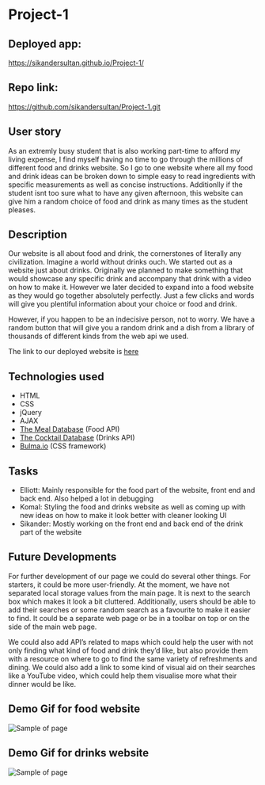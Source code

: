 # Project-1

## Deployed app:

https://sikandersultan.github.io/Project-1/

## Repo link:

https://github.com/sikandersultan/Project-1.git

## User story

As an extremly busy student that is also working part-time to afford my living expense, I find myself having no time to go through the millions of different food and drinks website. So I go to one website where all my food and drink ideas can be broken down to simple easy to read ingredients with specific measurements as well as concise instructions. Additionlly if the student isnt too sure what to have any given afternoon, this website can give him a random choice of food and drink as many times as the student pleases.

## Description

Our website is all about food and drink, the cornerstones of literally any civilization. Imagine a world without drinks ouch.
We started out as a website just about drinks. Originally we planned to make something that would showcase any specific drink and accompany that drink with a video on how to make it. However we later decided to expand into a food website as they would go together absolutely perfectly. Just a few clicks and words will give you plentiful information about your choice or food and drink.

However, if you happen to be an indecisive person, not to worry. We have a random button that will give you a random drink and a dish from a library of thousands of different kinds from the web api we used.

The link to our deployed website is [here](https://sikandersultan.github.io/Project-1/)

## Technologies used

- HTML
- CSS
- jQuery
- AJAX
- [The Meal Database](https://www.themealdb.com/api.php?ref=apilist.fun) (Food API)
- [The Cocktail Database](https://www.thecocktaildb.com/api.php) (Drinks API)
- [Bulma.io](https://bulma.io/) (CSS framework)

## Tasks

- Elliott: Mainly responsible for the food part of the website, front end and back end. Also helped a lot in debugging
- Komal: Styling the food and drinks website as well as coming up with new ideas on how to make it look better with cleaner looking UI
- Sikander: Mostly working on the front end and back end of the drink part of the website 

## Future Developments

For further development of our page we could do several other things. For starters, it could be more user-friendly. At the moment, we have not separated local storage values from the main page. It is next to the search box which makes it look a bit cluttered. Additionally, users should be able to add their searches or some random search as a favourite to make it easier to find. It could be a separate web page or be in a toolbar on top or on the side of the main web page.

We could also add API’s related to maps which could help the user with not only finding what kind of food and drink they’d like, but also provide them with a resource on where to go to find the same variety of refreshments and dining. We could also add a link to some kind of visual aid on their searches like a YouTube video, which could help them visualise more what their dinner would be like. 

## Demo Gif for food website

![Sample of page](/assets/images/food.gif)

## Demo Gif for drinks website

![Sample of page](/assets/images/cocktail.gif)
